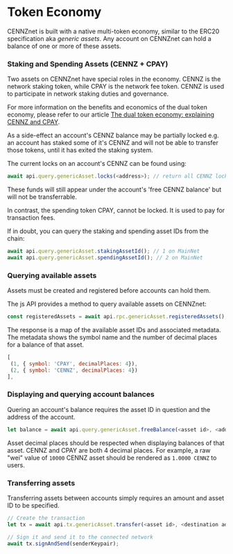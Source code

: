 # Token Economy

CENNZnet is built with a native multi-token economy, similar to the ERC20 specification aka *generic assets*. Any account on CENNZnet can hold a balance of one or more of these assets.


### Staking and Spending Assets (CENNZ + CPAY)

Two assets on CENNZnet have special roles in the economy. CENNZ is the network staking token, while CPAY is the network fee token.
CENNZ is used to participate in network staking duties and governance.

For more information on the benefits and economics of the dual token economy, please refer to our article [The dual token economy: explaining CENNZ and CPAY](https://medium.com/centrality/the-dual-token-economy-explaining-cennz-and-cpay-c9bd3c5b7430).

As a side-effect an account's CENNZ balance may be partially locked e.g.
an account has staked some of it's CENNZ and will not be able to transfer those tokens, until it has exited the staking system.

The current locks on an account's CENNZ can be found using:
```js
await api.query.genericAsset.locks(<address>); // return all CENNZ locks
```

These funds will still appear under the account's 'free CENNZ balance' but will not be transferrable.

In contrast, the spending token CPAY, cannot be locked. It is used to pay for transaction fees.

If in doubt, you can query the staking and spending asset IDs from the chain:
```js
await api.query.genericAsset.stakingAssetId(); // 1 on MainNet
await api.query.genericAsset.spendingAssetId(); // 2 on MainNet
```

### Querying available assets
Assets must be created and registered before accounts can hold them.

The js API provides a method to query available assets on CENNZnet:
```js
const registeredAssets = await api.rpc.genericAsset.registeredAssets();
```

The response is a map of the available asset IDs and associated metadata. The metadata shows the symbol name and the number of decimal places for a balance of that asset.
```js
[
 (1, { symbol: 'CPAY', decimalPlaces: 4}),
 (2, { symbol: 'CENNZ', decimalPlaces: 4})
],
```

### Displaying and querying account balances

Quering an account's balance requires the asset ID in question and the address of the account.
```js
let balance = await api.query.genericAsset.freeBalance(<asset id>, <address>);
```

Asset decimal places should be respected when displaying balances of that asset. CENNZ and CPAY are both 4 decimal places.
For example, a raw "wei" value of `10000` CENNZ asset should be rendered as `1.0000 CENNZ` to users.

### Transferring assets

Transferring assets between accounts simply requires an amount and asset ID to be specified.
```js
// Create the transaction
let tx = await api.tx.genericAsset.transfer(<asset id>, <destination address>, <amount>);

// Sign it and send it to the connected network
await tx.signAndSend(senderKeypair);
```